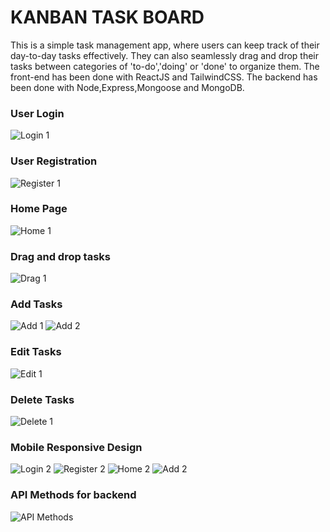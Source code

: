 # KANBAN TASK BOARD

This is a simple task management app, where users can keep track of their day-to-day tasks effectively. They can also seamlessly drag and drop their tasks between categories of 'to-do','doing' or 'done' to organize them.
The front-end has been done with ReactJS and TailwindCSS. The backend has been done with Node,Express,Mongoose and MongoDB.

### User Login
![Login 1](image.png)

### User Registration
![Register 1](image-1.png)

### Home Page
![Home 1](image-2.png)

### Drag and drop tasks
![Drag 1](image-3.png)

### Add Tasks
![Add 1](image-4.png)
![Add 2](image-5.png)

### Edit Tasks
![Edit 1](image-6.png)

### Delete Tasks
![Delete 1](image-7.png)

### Mobile Responsive Design
![Login 2](image-8.png)
![Register 2](image-9.png)
![Home 2](image-10.png)
![Add 2](image-12.png)


### API Methods for backend
![API Methods](image-11.png)